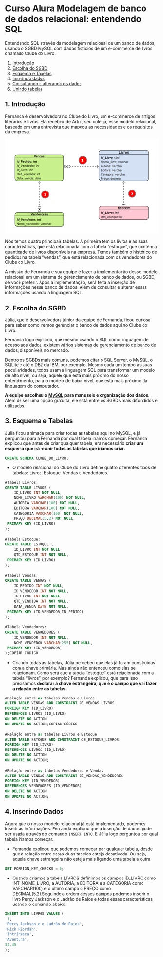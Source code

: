 # Curso Alura Modelagem de banco de dados relacional: entendendo SQL

Entendendo SQL através da modelagem relacional de um banco de dados, usando o SGBD MySQL com dados fictícios de um e-commerce de livros chamado Clube do Livro.  

1. [Introdução](#1-introdução)
2. [Escolha do SGBD](#2-escolha-do-sgbd)
3. [Esquema e Tabelas](#3-esquema-e-tabelas)
4. [Inserindo dados](#4-inserindo-dados)
5. [Consultando e alterando os dados](#4-consultando-e-alterando-os-dados)
6. [Unindo tabelas](#5-unindo-tabelas)

## 1. Introdução 

Fernanda é desenvolvedora no Clube do Livro, um e-commerce de artigos literários e livros. Ela recebeu de Artur, seu colega, esse modelo relacional, baseado em uma entrevista que mapeou as necessidades e os requisitos da empresa. 

![Modelo Relacional](modelo_relacional.png)

Nós temos quatro principais tabelas. A primeira tem os livros e as suas características, que está relacionada com a tabela “estoque”, que contém a quantidade de livros disponíveis na empresa. Temos também o histórico de pedidos na tabela “vendas”, que está relacionada com os vendedores do Clube do Livro.

A missão de Fernanda e sua equipe é fazer a implementação desse modelo relacional em um sistema de gerenciamento de banco de dados, ou SGBD, se você preferir. Após a implementação, será feita a inserção de informações nesse banco de dados. Além de consultar e alterar essas informações usando a linguagem SQL.

## 2. Escolha do SGBD

Júlia, que é desenvolvedora júnior da equipe de Fernanda, ficou curiosa para saber como iremos gerenciar o banco de dados aqui no Clube do Livro.

Fernanda logo explicou, que mesmo usando o SQL como linguagem de acesso aos dados, existem vários sistemas de gerenciamento de banco de dados, disponíveis no mercado.

Dentro os SGBDs mais comuns, podemos citar o SQL Server, o MySQL, o SQLite e até o DB2 da IBM, por exemplo. Mesmo cada um tempo as suas peculiaridades, todos usam a linguagem SQL para transformar um modelo de alto nível, ou seja, aquele que está mais próximo do nosso entendimento, para o modelo de baixo nível, que está mais próximo da linguagem do computador.

**A equipe escolheu o [MySQL](https://dev.mysql.com/) para manuseio e organização dos dados.** Além de ser uma opção gratuita, ele está entre os SGBDs mais difundidos e utilizados.

## 3. Esquema e Tabelas

Júlia ficou animada para criar todas as tabelas aqui no MySQL, e já perguntou para a Fernanda por qual tabela iríamos começar. Fernanda explicou que antes de criar qualquer tabela, era necessário **criar um esquema que irá reunir todas as tabelas que iríamos criar.**

```sql
CREATE SCHEMA CLUBE_DO_LIVRO;
```

- O modelo relacional do Clube do Livro define quatro diferentes tipos de tabelas: Livros, Estoque, Vendas e Vendedores.

```sql
#Tabela Livros:
CREATE TABLE LIVROS (
    ID_LIVRO INT NOT NULL,
    NOME_LIVRO VARCHAR(100) NOT NULL,
    AUTORIA VARCHAR(100) NOT NULL,
    EDITORA VARCHAR(100) NOT NULL,
    CATEGORIA VARCHAR(100) NOT NULL,
    PREÇO DECIMAL(5,2) NOT NULL,  
 PRIMARY KEY (ID_LIVRO)
);

#Tabela Estoque:
CREATE TABLE ESTOQUE (
    ID_LIVRO INT NOT NULL,
    QTD_ESTOQUE INT NOT NULL,
 PRIMARY KEY (ID_LIVRO)
);

#Tabela Vendas:
CREATE TABLE VENDAS (
    ID_PEDIDO INT NOT NULL,
    ID_VENDEDOR INT NOT NULL,
    ID_LIVRO INT NOT NULL,
    QTD_VENDIDA INT NOT NULL,
    DATA_VENDA DATE NOT NULL,
 PRIMARY KEY (ID_VENDEDOR,ID_PEDIDO)
);

#Tabela Vendedores:
CREATE TABLE VENDEDORES (
    ID_VENDEDOR INT NOT NULL,
    NOME_VENDEDOR VARCHAR(255) NOT NULL,
 PRIMARY KEY (ID_VENDEDOR)
);COPIAR CÓDIGO
```

- Criando todas as tabelas, Júlia percebeu que elas já foram construídas com a chave primária. Mas ainda não entendeu como elas se relacionam. Como será que a tabela “estoque” está relacionada com a tabela “livros”, por exemplo? Fernanda explicou, que para isso precisamos **declarar a chave estrangeira, que é o campo que vai fazer a relação entre as tabelas.**

```sql
#Relação entre as tabelas Vendas e Livros
ALTER TABLE VENDAS ADD CONSTRAINT CE_VENDAS_LIVROS
FOREIGN KEY (ID_LIVRO)
REFERENCES LIVROS (ID_LIVRO)
ON DELETE NO ACTION
ON UPDATE NO ACTION;COPIAR CÓDIGO

#Relação entre as tabelas Livros e Estoque
ALTER TABLE ESTOQUE ADD CONSTRAINT CE_ESTOQUE_LIVROS
FOREIGN KEY (ID_LIVRO)
REFERENCES LIVROS (ID_LIVRO)
ON DELETE NO ACTION
ON UPDATE NO ACTION;

#Relação entre as tabelas Vendedores e Vendas
ALTER TABLE VENDAS ADD CONSTRAINT CE_VENDAS_VENDEDORES
FOREIGN KEY (ID_VENDEDOR)
REFERENCES VENDEDORES (ID_VENDEDOR)
ON DELETE NO ACTION
ON UPDATE NO ACTION;
```

## 4. Inserindo Dados

Agora que o nosso modelo relacional já está implementado, podemos inserir as informações. Fernanda explicou que a inserção de dados pode ser usada através do comando `INSERT INTO`. E Júlia logo perguntou por qual tabela iríamos começar.

- Fernanda explicou que podemos começar por qualquer tabela, desde que a relação entre essas duas tabelas esteja desativada. Ou seja, aquela chave estrangeira não esteja mais ligando uma tabela a outra.

```sql
SET FOREIGN_KEY_CHECKS = 0;
```
- Quando criamos a tabela LIVROS definimos os campos ID_LIVRO como INT, NOME_LIVRO, a AUTORIA, a EDITORA e a CATEGORIA como VARCHAR(100) e o último campo o PREÇO como DECIMAL(5,2).Seguindo a ordem desses campos podemos inserir o livro Percy Jackson e o Ladrão de Raios e todas essas características usando o comando abaixo:

```sql
INSERT INTO LIVROS VALUES (
 1,
'Percy Jackson e o Ladrão de Raios',
'Rick Riordan',
'Intrínseca',
'Aventura',
34.45
);
```
